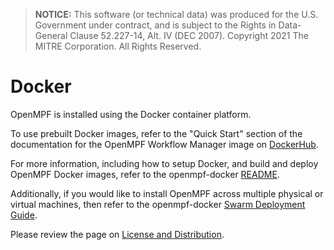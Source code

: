 > **NOTICE:** This software (or technical data) was produced for the U.S. Government under contract, and is subject to the Rights in Data-General Clause 52.227-14, Alt. IV (DEC 2007). Copyright 2021 The MITRE Corporation. All Rights Reserved.

# Docker

OpenMPF is installed using the Docker container platform.
 
To use prebuilt Docker images, refer to the "Quick Start" section of the documentation for the OpenMPF Workflow Manager image on [DockerHub](https://hub.docker.com/r/openmpf/openmpf_workflow_manager).
 
For more information, including how to setup Docker, and build and deploy OpenMPF Docker images, refer to the openmpf-docker [README](https://github.com/openmpf/openmpf-docker/blob/master/README.md#getting-started).

Additionally, if you would like to install OpenMPF across multiple physical or virtual machines, then refer to the openmpf-docker [Swarm Deployment Guide](https://github.com/openmpf/openmpf-docker/blob/master/SWARM.md#do-i-need-swarm-deployment). 

Please review the page on [License and Distribution](License-And-Distribution.md).